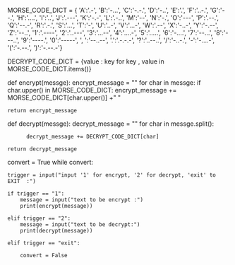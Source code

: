 MORSE_CODE_DICT = { 'A':'.-',
                    'B':'-...',
                    'C':'-.-.',
                    'D':'-..',
                    'E':'.',
                    'F':'..-.', 'G':'--.', 'H':'....',
                    'I':'..', 'J':'.---', 'K':'-.-',
                    'L':'.-..', 'M':'--', 'N':'-.',
                    'O':'---', 'P':'.--.', 'Q':'--.-',
                    'R':'.-.', 'S':'...', 'T':'-',
                    'U':'..-', 'V':'...-', 'W':'.--',
                    'X':'-..-', 'Y':'-.--', 'Z':'--..',
                    '1':'.----', '2':'..---', '3':'...--',
                    '4':'....-', '5':'.....', '6':'-....',
                    '7':'--...', '8':'---..', '9':'----.',
                    '0':'-----', ', ':'--..--', '.':'.-.-.-',
                    '?':'..--..', '/':'-..-.', '-':'-....-',
                    '(':'-.--.', ')':'-.--.-'}

DECRYPT_CODE_DICT = {value : key for key , value in MORSE_CODE_DICT.items()}



def encrypt(messge):
    encrypt_message = ""
    for char in messge:
        if  char.upper() in MORSE_CODE_DICT:
          encrypt_message += MORSE_CODE_DICT[char.upper()] +" "

    return encrypt_message


def decrypt(messge):
    decrypt_message = ""
    for char in messge.split():

          decrypt_message += DECRYPT_CODE_DICT[char]

    return decrypt_message


convert = True
while convert:

    trigger = input("input '1' for encrypt, '2' for decrypt, 'exit' to EXIT  :")

    if trigger == "1":
        message = input("text to be encrypt :")
        print(encrypt(message))

    elif trigger == "2":
        message = input("text to be decrypt:")
        print(decrypt(message))

    elif trigger == "exit":

        convert = False
